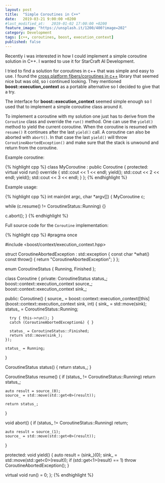 ```yaml
---
layout: post
title:  "Simple Coroutines in C++"
date:   2019-03-21 9:00:00 +0200
#last_modified_at:   2019-01-02 17:00:00 +0200
feature_image: "https://unsplash.it/1200/400?image=202"
category: Development
tags: [c++, coroutines, boost, execution_context]
published: false
---
```


Recently i was interested in how I could implement a simple coroutine solution
in C++. I wanted to use it for StarCraft AI Development.

<!-- more -->

I tried to find a solution for coroutines in c++ that was simple and easy to
use. I found the [cross platform fibers/coroutines in
c++](http://www.subatomicglue.com/secret/coro/readme.html) library that seemed
nice but was old, so i continued looking. They mentioned
**boost::execution_context** as a portable alternative so I decided to give that
a try.

The interface for **boost::execution_context** seemed simple enough so I used
that to implement a simple coroutine class around it.

To implement a coroutine with my solution one just has to derive from the
`Coroutine` class and override the `run()` method. One can use the `yield()`
method to yield the current coroutine. When the coroutine is resumed with
`resume()` it continues after the last `yield()` call. A coroutine can also be
aborted with `abort()`. In that case the last `yield()` will throw
`CoroutineAbortedException()` and make sure that the stack is unwound and return
from the coroutine.

Example coroutine:

{% highlight cpp %}
class MyCoroutine : public Coroutine {
protected:
  virtual void run() override
  {
    std::cout << 1 << endl;
    yield();
    std::cout << 2 << endl;
    yield();
    std::cout << 3 << endl;
  }
};
{% endhighlight %}

Example usage: 

{% highlight cpp %}
int main(int argc, char *argv[])
{
  MyCoroutine c;
  
  while (c.resume() != CoroutineStatus::Running)
  {}

  c.abort();
}
{% endhighlight %}

Full source code for the `Coroutine` implementation:

{% highlight cpp %}
#pragma once


#include <boost/context/execution_context.hpp>


struct CoroutineAbortedException : std::exception
{
  const char *what() const throw()
  {
    return "CoroutineAbortedException";
  }
};

enum CoroutineStatus
{
  Running,
  Finished
};

class Coroutine {
private:
  CoroutineStatus status_;
  boost::context::execution_context<int> source_;
  boost::context::execution_context<int> sink_;

public:
  Coroutine()
  {
    source_ = boost::context::execution_context<int>([this](boost::context::execution_context<int> sink, int)
    {
      sink_ = std::move(sink);
      status_ = CoroutineStatus::Running;

      try { this->run(); }
      catch (CoroutineAbortedException&) { }

      status_ = CoroutineStatus::Finished;
      return std::move(sink_);
    });

    status_ = Running;
  }

  CoroutineStatus status() { return status_; }

  CoroutineStatus resume()
  {
    if (status_ != CoroutineStatus::Running)
      return status_;

    auto result = source_(0);
    source_ = std::move(std::get<0>(result));

    return status_;
  }

  void abort()
  {
    if (status_ != CoroutineStatus::Running)
      return;

    auto result = source_(1);
    source_ = std::move(std::get<0>(result));
  }

protected:
  void yield()
  {
    auto result = (sink_)(0);
    sink_ = std::move(std::get<0>(result));
    if (std::get<1>(result) == 1)
      throw CoroutineAbortedException();
  }

  virtual void run() = 0;
};
{% endhighlight %}

